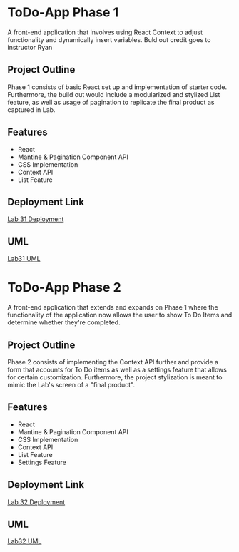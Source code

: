 # ToDo-App Phase 1
A front-end application that involves using React Context to adjust functionality and dynamically insert variables. Buld out credit goes to instructor Ryan

## Project Outline
Phase 1 consists of basic React set up and implementation of starter code. Furthermore, the build out would include a modularized and stylized List feature, as well as usage of pagination to replicate the final product as captured in Lab.

## Features
- React
- Mantine & Pagination Component API
- CSS Implementation
- Context API
- List Feature

## Deployment Link
[Lab 31 Deployment]()

## UML
[Lab31 UML](./assets/Lab31-image.png)

# ToDo-App Phase 2
A front-end application that extends and expands on Phase 1 where the functionality of the application now allows the user to show To Do Items and determine whether they're completed.

## Project Outline
Phase 2 consists of implementing the Context API further and provide a form that accounts for To Do items as well as a settings feature that allows for certain customization. Furthermore, the project stylization is meant to mimic the Lab's screen of a "final product".

## Features
- React
- Mantine & Pagination Component API
- CSS Implementation
- Context API
- List Feature
- Settings Feature

## Deployment Link
[Lab 32 Deployment]()

## UML
[Lab32 UML](./assets/Lab32-image.png)